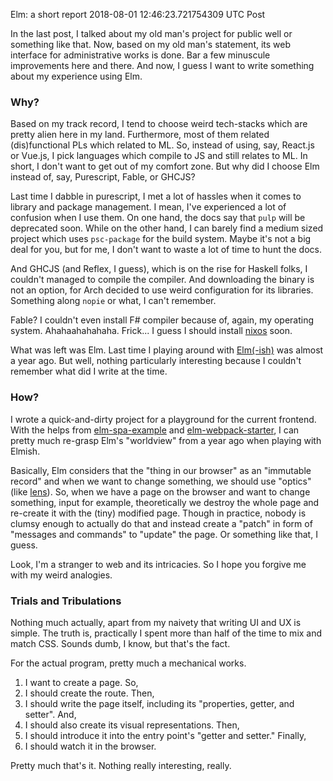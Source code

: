 Elm: a short report
2018-08-01 12:46:23.721754309 UTC
Post

In the last post, I talked about my old man's project for public well or something
like that.
Now, based on my old man's statement, its web interface for administrative works
is done.
Bar a few minuscule improvements here and there.
And now, I guess I want to write something about my experience using Elm.

### Why?
Based on my track record, I tend to choose weird tech-stacks which are pretty alien
here in my land.
Furthermore, most of them related (dis)functional PLs which related to ML.
So, instead of using, say, React.js or Vue.js, I pick languages which compile
to JS and still relates to ML.
In short, I don't want to get out of my comfort zone.
But why did I choose Elm instead of, say, Purescript, Fable, or GHCJS?

Last time I dabble in purescript, I met a lot of hassles when it comes to library
and package management.
I mean, I've experienced a lot of confusion when I use them.
On one hand, the docs say that `pulp` will be deprecated soon.
While on the other hand, I can barely find a medium sized project which uses `psc-package`
for the build system.
Maybe it's not a big deal for you, but for me, I don't want to waste a lot of time
to hunt the docs.

And GHCJS (and Reflex, I guess), which is on the rise for Haskell folks, I couldn't
managed to compile the compiler.
And downloading the binary is not an option, for Arch decided to use weird configuration
for its libraries.
Something along `nopie` or what, I can't remember.

Fable? I couldn't even install F# compiler because of, again, my operating system.
Ahahaahahahaha. Frick...
I guess I should install [nixos](https://nixos.org/) soon.

What was left was Elm.
Last time I playing around with [Elm(-ish)](https://github.com/elmish/elmish) was
almost a year ago.
But well, nothing particularly interesting because I couldn't remember what did
I write at the time.

### How?
I wrote a quick-and-dirty project for a playground for the current frontend.
With the helps from [elm-spa-example](https://github.com/rtfeldman/elm-spa-example)
and [elm-webpack-starter](https://github.com/simonh1000/elm-webpack-starter),
I can pretty much re-grasp Elm's "worldview" from a year ago when playing with
Elmish.

Basically, Elm considers that the "thing in our browser" as an "immutable record"
and when we want to change something, we should use "optics" (like [lens](http://hackage.haskell.org/package/lens)).
So, when we have a page on the browser and want to change something, input for
example, theoretically we destroy the whole page and re-create it with the (tiny)
modified page.
Though in practice, nobody is clumsy enough to actually do that and instead create
a "patch" in form of "messages and commands" to "update" the page.
Or something like that, I guess.

Look, I'm a stranger to web and its intricacies.
So I hope you forgive me with my weird analogies.

### Trials and Tribulations
Nothing much actually, apart from my naivety that writing UI and UX is simple.
The truth is, practically I spent more than half of the time to mix and match
CSS.
Sounds dumb, I know, but that's the fact.

For the actual program, pretty much a mechanical works.

1. I want to create a page. So,
2. I should create the route. Then,
3. I should write the page itself, including its "properties, getter, and setter". And,
4. I should also create its visual representations. Then,
5. I should introduce it into the entry point's "getter and setter." Finally,
6. I should watch it in the browser.

Pretty much that's it.
Nothing really interesting, really.

